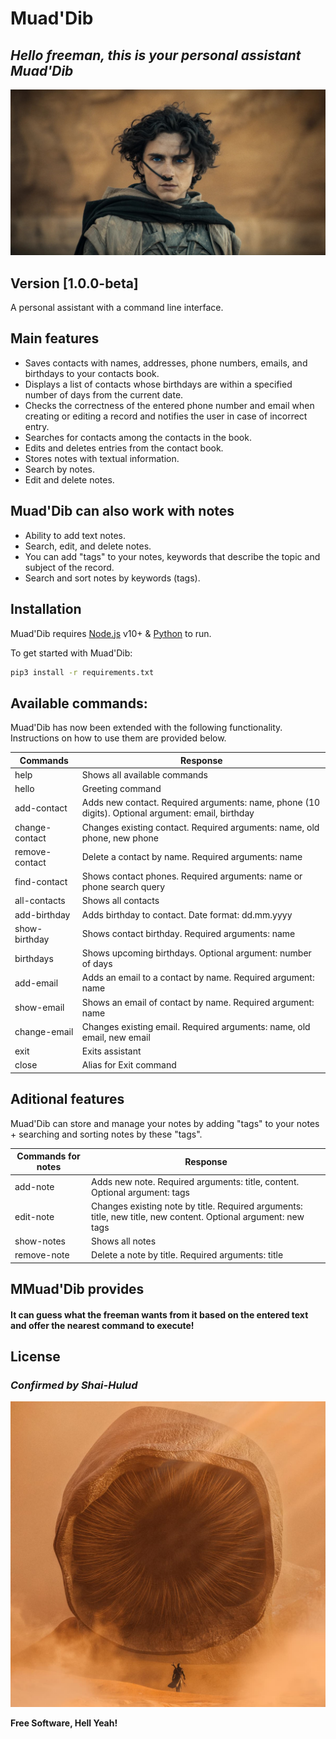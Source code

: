 # Muad'Dib
## _Hello freeman, this is your personal assistant Muad'Dib_

![](img/pol.jpg)

## Version [1.0.0-beta]

A personal assistant with a command line interface.

## Main features

- Saves contacts with names, addresses, phone numbers, emails, and birthdays to your contacts book.
- Displays a list of contacts whose birthdays are within a specified number of days from the current date.
- Checks the correctness of the entered phone number and email when creating or editing a record and notifies the user in case of incorrect entry.
- Searches for contacts among the contacts in the book.
- Edits and deletes entries from the contact book.
- Stores notes with textual information.
- Search by notes.
- Edit and delete notes.

## Muad'Dib can also work with notes

- Ability to add text notes.
- Search, edit, and delete notes.
- You can add "tags" to your notes, keywords that describe the topic and subject of the record.
- Search and sort notes by keywords (tags).

## Installation

Muad'Dib requires [Node.js](https://nodejs.org/) v10+ & [Python](https://www.python.org/) to run.

To get started with Muad'Dib:

```sh
pip3 install -r requirements.txt
```

## Available commands:

Muad'Dib has now been extended with the following functionality.
Instructions on how to use them are provided below.

| Сommands | Response |
| ------ | ------ |
| help | Shows all available commands |
| hello | Greeting command |
| add-contact | Adds new contact. Required arguments: name, phone (10 digits). Optional argument: email, birthday |
| change-contact | Changes existing contact. Required arguments: name, old phone, new phone |
| remove-contact | Delete a contact by name. Required arguments: name |
| find-contact | Shows contact phones. Required arguments: name or phone search query |
| all-contacts | Shows all contacts |
| add-birthday | Adds birthday to contact. Date format: dd.mm.yyyy |
| show-birthday | Shows contact birthday. Required arguments: name |
| birthdays | Shows upcoming birthdays. Optional argument: number of days |
| add-email | Adds an email to a contact by name. Required argument: name |
| show-email | Shows an email of contact by name. Required argument: name |
| change-email | Changes existing email. Required arguments: name, old email, new email |
| exit | Exits assistant |
| close | Alias for Exit command |

## Aditional features

Muad'Dib can store and manage your notes by adding "tags" to your notes + searching and sorting notes by these "tags".

| Сommands for notes | Response |
| ------ | ------ |
| add-note | Adds new note. Required arguments: title, content. Optional argument: tags |
| edit-note | Changes existing note by title. Required arguments: title, new title, new content. Optional argument: new tags |
| show-notes | Shows all notes |
| remove-note | Delete a note by title. Required arguments: title |

## MMuad'Dib provides

#### It can guess what the freeman wants from it based on the entered text and offer the nearest command to execute!

## License

### _Confirmed by Shai-Hulud_
![](img/shai-hulud.jpg)

**Free Software, Hell Yeah!**
